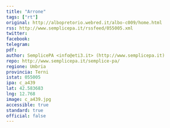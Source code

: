 ```yaml
---
title: "Arrone"
tags: ["rt"]
original: http://albopretorio.webred.it/albo-c009/home.html
rss: http://www.semplicepa.it/rssfeed/055005.xml
twitter: 
facebook: 
telegram: 
pdf: 
author: SemplicePA <info@eti3.it> (http://www.semplicepa.it)
repo: http://www.semplicepa.it/semplice-pa/
regione: Umbria
provincia: Terni
istat: 055005
ipa: c_a439
lat: 42.583683
lng: 12.768
image: c_a439.jpg
accessible: true
standard: true
official: false
---
```

